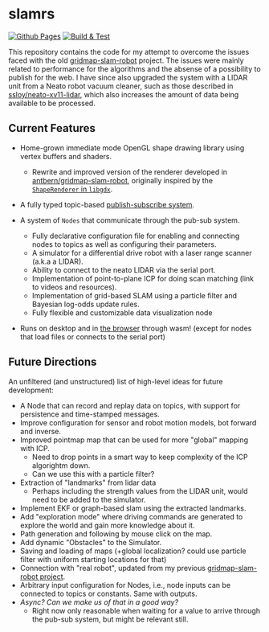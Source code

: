 # slamrs
[![Github Pages](https://github.com/antbern/slamrs/actions/workflows/pages.yml/badge.svg)](https://github.com/antbern/slamrs/actions/workflows/pages.yml)
[![Build & Test](https://github.com/antbern/slamrs/actions/workflows/rust.yml/badge.svg?job=Check)](https://github.com/antbern/slamrs/actions/workflows/rust.yml)

This repository contains the code for my attempt to overcome the issues faced with the old [gridmap-slam-robot](https://github.com/antbern/gridmap-slam-robot) project.
The issues were mainly related to performance for the algorithms and the absense of a possibility to publish for the web.
I have since also upgraded the system with a LIDAR unit from a Neato robot vacuum cleaner, such as those described in [ssloy/neato-xv11-lidar](https://github.com/ssloy/neato-xv11-lidar),
which also increases the amount of data being available to be processed. 

## Current Features
* Home-grown immediate mode OpenGL shape drawing library using vertex buffers and shaders.
  - Rewrite and improved version of the renderer developed in [antbern/gridmap-slam-robot](https://github.com/antbern/gridmap-slam-robot), 
  originally inspired by the [`ShapeRenderer` in `libgdx`](https://github.com/libgdx/libgdx/blob/16d873f332d6182e089c0747988b5d747844b8cd/gdx/src/com/badlogic/gdx/graphics/glutils/ShapeRenderer.java).
* A fully typed topic-based [publish-subscribe system](pubsub/).
* A system of `Nodes` that communicate through the pub-sub system. 
    * Fully declarative configuration file for enabling and connecting nodes to topics as well as configuring their parameters.
    * A simulator for a differential drive robot with a laser range scanner (a.k.a a LIDAR).
    * Ability to connect to the neato LIDAR via the serial port.
    * Implementation of point-to-plane ICP for doing scan matching (link to videos and resources).
    * Implementation of grid-based SLAM using a particle filter and Bayesian log-odds update rules.
    * Fully flexible and customizable data visualization node

* Runs on desktop and in [the browser](antbern.github.io/slamrs/) through wasm! (except for nodes that load files or connects to the serial port)




## Future Directions
An unfiltered (and unstructured) list of high-level ideas for future development:

* A Node that can record and replay data on topics, with support for persistence and time-stamped messages.
* Improve configuration for sensor and robot motion models, bot forward and inverse.
* Improved pointmap map that can be used for more "global" mapping with ICP.
  - Need to drop points in a smart way to keep complexity of the ICP algorightm down.
  - Can we use this with a particle filter?
* Extraction of "landmarks" from lidar data
  - Perhaps including the strength values from the LIDAR unit, would need to be added to the simulator. 
* Implement EKF or graph-based slam using the extracted landmarks.
* Add "exploration mode" where driving commands are generated to explore the world and gain more knowledge about it.
* Path generation and following by mouse click on the map.
* Add dynamic "Obstacles" to the Simulator.
* Saving and loading of maps (+global localization? could use particle filter with uniform starting locations for that)
* Connection with "real robot", updated from my previous [gridmap-slam-robot project](https://github.com/antbern/gridmap-slam-robot).
* Arbitrary input configuration for Nodes, i.e., node inputs can be connected to topics or constants. Same with outputs.
* _Async? Can we make us of that in a good way?_ 
  - Right now only reasonable when waiting for a value to arrive through the pub-sub system, but might be relevant still.



